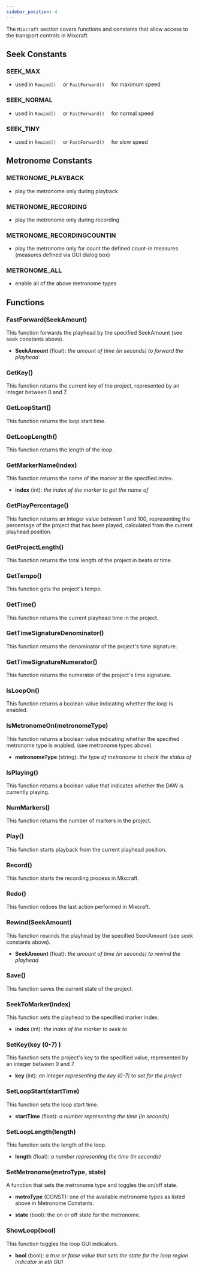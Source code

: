 ```yaml
---
sidebar_position: 4
---
```


The ```Mixcraft``` section covers functions and constants that allow access to the transport controls in Mixcraft.  

## Seek Constants  

### SEEK_MAX 
 - used in ```Rewind()  ``` or ```FastForward()  ``` for maximum speed  

### SEEK_NORMAL   
 - used in ```Rewind()  ``` or ```FastForward()  ``` for normal speed  

### SEEK_TINY
 - used in ```Rewind()  ``` or ```FastForward()  ``` for slow speed  
   
## Metronome Constants  

### METRONOME_PLAYBACK
- play the metronome only during playback

### METRONOME_RECORDING
- play the metronome only during recording

### METRONOME_RECORDINGCOUNTIN
- play the metronome only for count the defined count-in measures (measures defined via GUI dialog box)
### METRONOME_ALL
- enable all of the above metronome types


## Functions  

### FastForward(SeekAmount)    
This function forwards the playhead by the specified SeekAmount (see seek constants above).

- **SeekAmount** (float): _the amount of time (in seconds) to forward the playhead_

### GetKey()
This function returns the current key of the project, represented by an integer between 0 and 7.

### GetLoopStart()  
This function returns the loop start time.

### GetLoopLength()
This function returns the length of the loop.

### GetMarkerName(index)  
This function returns the name of the marker at the specified index.

- **index** (int): _the index of the marker to get the name of_

### GetPlayPercentage()    
This function returns an integer value between 1 and 100, representing the percentage of the project that has been played, calculated from the current playhead position.

### GetProjectLength()  
This function returns the total length of the project in beats or time.

### GetTempo()
This function gets the project's tempo.

### GetTime()  
This function returns the current playhead time in the project.

### GetTimeSignatureDenominator()  
This function returns the denominator of the project's time signature.

### GetTimeSignatureNumerator()  
This function returns the numerator of the project's time signature.

### IsLoopOn()  
This function returns a boolean value indicating whether the loop is enabled.

### IsMetronomeOn(metronomeType)  
This function returns a boolean value indicating whether the specified metronome type is enabled. (see metronome types above).

- **metronomeType** (string): _the type of metronome to check the status of_

### IsPlaying()    
This function returns a boolean value that indicates whether the DAW is currently playing.

### NumMarkers()  
This function returns the number of markers in the project.

### Play()    
This function starts playback from the current playhead position.

### Record()  
This function starts the recording process in Mixcraft.

### Redo()
This function redoes the last action performed in Mixcraft.

### Rewind(SeekAmount)    
This function rewinds the playhead by the specified SeekAmount (see seek constants above).

- **SeekAmount** (float): _the amount of time (in seconds) to rewind the playhead_

### Save()
This function saves the current state of the project.

### SeekToMarker(index)  
This function sets the playhead to the specified marker index.

- **index** (int): _the index of the marker to seek to_

### SetKey(key (0-7)  )  
This function sets the project's key to the specified value, represented by an integer between 0 and 7.

- **key** (int): _an integer representing the key (0-7) to set for the project_

### SetLoopStart(startTime)  
This function sets the loop start time.

- **startTime** (float): _a number representing the time (in seconds)_

### SetLoopLength(length)
This function sets the length of the loop.

- **length** (float): _a number representing the time (in seconds)_

### SetMetronome(metroType, state)
A function that sets the metronome type and toggles the on/off state.

- **metroType** (CONST): one of the available metronome types as listed above in Metronome Constants.

- **state** (bool): the on or off state for the metronome.


### ShowLoop(bool)
This function toggles the loop GUI indicators.

- **bool** (bool): _a true or false value that sets the state for the loop region indicator in eth GUI_